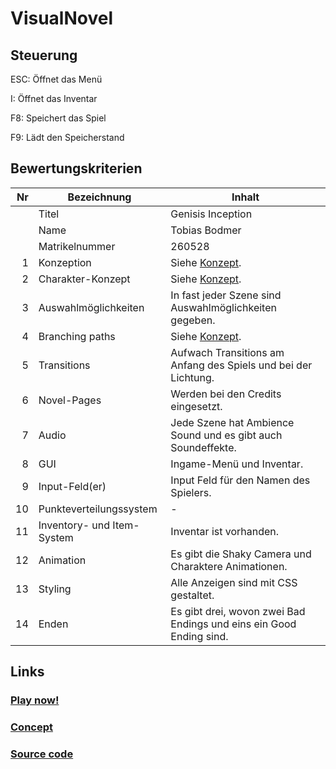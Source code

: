 # VisualNovel
## Steuerung
ESC: Öffnet das Menü

I: Öffnet das Inventar

F8: Speichert das Spiel

F9: Lädt den Speicherstand

## Bewertungskriterien
| Nr | Bezeichnung                      | Inhalt |
|---:|----------------------------------|------|
|    | Titel                            | Genisis Inception |
|    | Name                             | Tobias Bodmer |
|    | Matrikelnummer                   | 260528 |
|  1 | Konzeption                       | Siehe [Konzept](https://github.com/Tobias-Bodmer/VisualNovel/blob/main/Konzept.pdf). |
|  2 | Charakter-Konzept                | Siehe [Konzept](https://github.com/Tobias-Bodmer/VisualNovel/blob/main/Konzept.pdf).|  
|  3 | Auswahlmöglichkeiten             | In fast jeder Szene sind Auswahlmöglichkeiten gegeben. |
|  4 | Branching paths                  | Siehe [Konzept](https://github.com/Tobias-Bodmer/VisualNovel/blob/main/Konzept.pdf). |
|  5 | Transitions                      | Aufwach Transitions am Anfang des Spiels und bei der Lichtung. |
|  6 | Novel-Pages                      | Werden bei den Credits eingesetzt. |
|  7 | Audio                            | Jede Szene hat Ambience Sound und es gibt auch Soundeffekte. |
|  8 | GUI                              | Ingame-Menü und Inventar. |
|  9 | Input-Feld(er)                   | Input Feld für den Namen des Spielers. |
|  10 | Punkteverteilungssystem         | - |
|  11 | Inventory- und Item-System      | Inventar ist vorhanden. |
| 12 | Animation                        | Es gibt die Shaky Camera und Charaktere Animationen. |
| 13 | Styling                          | Alle Anzeigen sind mit CSS gestaltet. |
| 14 | Enden                            | Es gibt drei, wovon zwei Bad Endings und eins ein Good Ending sind.                                                                             

## Links
### [Play now!](https://tobias-bodmer.github.io/VisualNovel/Endabgabe/)

### [Concept](https://github.com/Tobias-Bodmer/VisualNovel/blob/main/Konzept.pdf)

### [Source code](https://github.com/Tobias-Bodmer/VisualNovel/tree/main/Endabgabe/Source)
